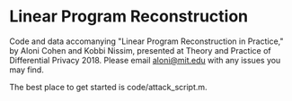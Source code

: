 # Linear Program Reconstruction

Code and data accomanying "Linear Program Reconstruction in Practice," by Aloni Cohen and Kobbi Nissim, presented at Theory and Practice of Differential Privacy 2018. Please email aloni@mit.edu with any issues you may find.

The best place to get started is code/attack_script.m.
